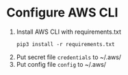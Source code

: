 # Configure AWS CLI

1. Install AWS CLI with requirements.txt
    ```
    pip3 install -r requirements.txt
    ```
2. Put secret file ```credentials``` to ~/.aws/
3. Put config file ```config``` to ~/.aws/
